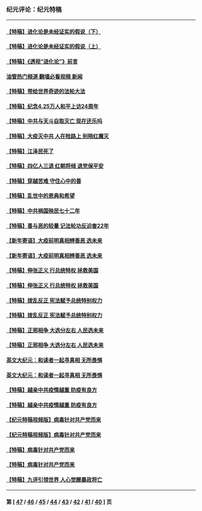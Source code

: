 ### 纪元评论：纪元特稿
---
#### [【特稿】进化论是未经证实的假说（下）](../../pages/nsc424/n14022170.md?06270330) 
#### [【特稿】进化论是未经证实的假说（上）](../../pages/nsc424/n14020737.md?06270330) 
#### [【特稿】《透视“进化论”》前言](../../pages/nsc424/n14019941.md?06270330) 
#### [油管热门频道 翻墙必看视频 新闻](ok?06270330)
#### [【特稿】带给世界奇迹的法轮大法](../../pages/nsc424/n13994132.md?06270330) 
#### [【特稿】纪念4.25万人和平上访24周年](../../pages/nsc424/n13980883.md?06270330) 
#### [【特稿】中共与天斗自取灭亡 现在还乐吗](../../pages/nsc424/n13897482.md?06270330) 
#### [【特稿】大疫灭中共 人在险路上 别陪红魔灭](../../pages/nsc424/n13890697.md?06270330) 
#### [【特稿】江泽民死了](../../pages/nsc424/n13876300.md?06270330) 
#### [【特稿】四亿人三退 红朝将倾 退党保平安](../../pages/nsc424/n13794378.md?06270330) 
#### [【特稿】穿越苦难 守住心中的善](../../pages/nsc424/n13784979.md?06270330) 
#### [【特稿】乱世中的恩典和希望](../../pages/nsc424/n13734687.md?06270330) 
#### [【特稿】中共祸国殃民七十二年](../../pages/nsc424/n13272607.md?06270330) 
#### [【特稿】善与恶的较量 记法轮功反迫害22年](../../pages/nsc424/n13086597.md?06270330) 
#### [【新年寄语】大疫前明真相辨善恶 选未来](../../pages/nsc424/n12660855.md?06270330) 
#### [【新年寄语】大疫前明真相辨善恶 选未来](../../pages/nsc424/n12660855.md?06270330) 
#### [【特稿】伸张正义 行总统特权 拯救美国](../../pages/nsc424/n12616806.md?06270330) 
#### [【特稿】伸张正义 行总统特权 拯救美国](../../pages/nsc424/n12616806.md?06270330) 
#### [【特稿】拨乱反正 宪法赋予总统特别权力](../../pages/nsc424/n12598306.md?06270330) 
#### [【特稿】拨乱反正 宪法赋予总统特别权力](../../pages/nsc424/n12598306.md?06270330) 
#### [【特稿】正邪相争 大选分左右 人民选未来](../../pages/nsc424/n12545208.md?06270330) 
#### [【特稿】正邪相争 大选分左右 人民选未来](../../pages/nsc424/n12545208.md?06270330) 
#### [英文大纪元：和读者一起寻真相 无所畏惧](../../pages/nsc424/n12542027.md?06270330) 
#### [英文大纪元：和读者一起寻真相 无所畏惧](../../pages/nsc424/n12542027.md?06270330) 
#### [【特稿】越亲中共疫情越重 防疫有良方](../../pages/nsc424/n12042989.md?06270330) 
#### [【特稿】越亲中共疫情越重 防疫有良方](../../pages/nsc424/n12042989.md?06270330) 
#### [【纪元特稿视频版】病毒针对共产党而来](../../pages/nsc424/n11977328.md?06270330) 
#### [【纪元特稿视频版】病毒针对共产党而来](../../pages/nsc424/n11977328.md?06270330) 
#### [【特稿】病毒针对共产党而来](../../pages/nsc424/n11928818.md?06270330) 
#### [【特稿】病毒针对共产党而来](../../pages/nsc424/n11928818.md?06270330) 
#### [【特稿】九评引领世界 人心觉醒暴政将亡](../../pages/nsc424/n11660496.md?06270330) 

---
#### 第 [ [47](./47.md?06270330) / [46](./46.md?06270330) / [45](./45.md?06270330) / [44](./44.md?06270330) / [43](./43.md?06270330) / [42](./42.md?06270330) / [41](./41.md?06270330) / [40](./40.md?06270330) ] 页
